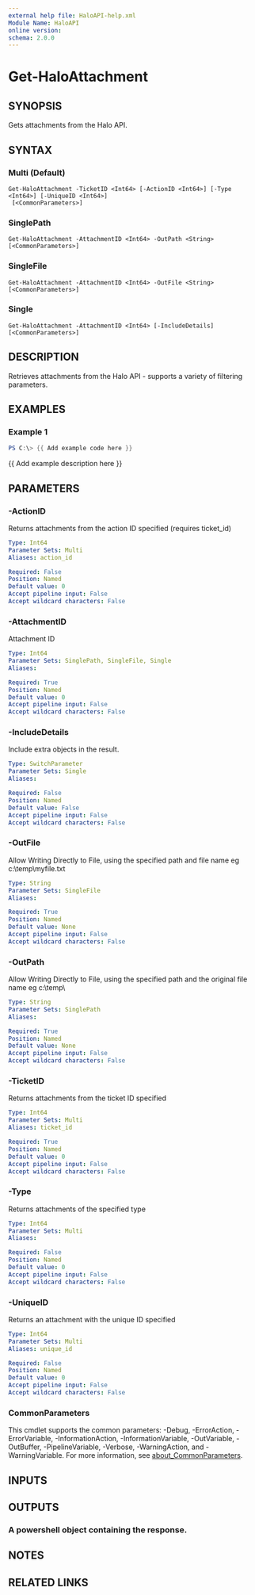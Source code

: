 ```yaml
---
external help file: HaloAPI-help.xml
Module Name: HaloAPI
online version:
schema: 2.0.0
---
```


# Get-HaloAttachment

## SYNOPSIS
Gets attachments from the Halo API.

## SYNTAX

### Multi (Default)
```
Get-HaloAttachment -TicketID <Int64> [-ActionID <Int64>] [-Type <Int64>] [-UniqueID <Int64>]
 [<CommonParameters>]
```

### SinglePath
```
Get-HaloAttachment -AttachmentID <Int64> -OutPath <String> [<CommonParameters>]
```

### SingleFile
```
Get-HaloAttachment -AttachmentID <Int64> -OutFile <String> [<CommonParameters>]
```

### Single
```
Get-HaloAttachment -AttachmentID <Int64> [-IncludeDetails] [<CommonParameters>]
```

## DESCRIPTION
Retrieves attachments from the Halo API - supports a variety of filtering parameters.

## EXAMPLES

### Example 1
```powershell
PS C:\> {{ Add example code here }}
```

{{ Add example description here }}

## PARAMETERS

### -ActionID
Returns attachments from the action ID specified (requires ticket_id)

```yaml
Type: Int64
Parameter Sets: Multi
Aliases: action_id

Required: False
Position: Named
Default value: 0
Accept pipeline input: False
Accept wildcard characters: False
```

### -AttachmentID
Attachment ID

```yaml
Type: Int64
Parameter Sets: SinglePath, SingleFile, Single
Aliases:

Required: True
Position: Named
Default value: 0
Accept pipeline input: False
Accept wildcard characters: False
```

### -IncludeDetails
Include extra objects in the result.

```yaml
Type: SwitchParameter
Parameter Sets: Single
Aliases:

Required: False
Position: Named
Default value: False
Accept pipeline input: False
Accept wildcard characters: False
```

### -OutFile
Allow Writing Directly to File, using the specified path and file name eg c:\temp\myfile.txt

```yaml
Type: String
Parameter Sets: SingleFile
Aliases:

Required: True
Position: Named
Default value: None
Accept pipeline input: False
Accept wildcard characters: False
```

### -OutPath
Allow Writing Directly to File, using the specified path and the original file name eg c:\temp\

```yaml
Type: String
Parameter Sets: SinglePath
Aliases:

Required: True
Position: Named
Default value: None
Accept pipeline input: False
Accept wildcard characters: False
```

### -TicketID
Returns attachments from the ticket ID specified

```yaml
Type: Int64
Parameter Sets: Multi
Aliases: ticket_id

Required: True
Position: Named
Default value: 0
Accept pipeline input: False
Accept wildcard characters: False
```

### -Type
Returns attachments of the specified type

```yaml
Type: Int64
Parameter Sets: Multi
Aliases:

Required: False
Position: Named
Default value: 0
Accept pipeline input: False
Accept wildcard characters: False
```

### -UniqueID
Returns an attachment with the unique ID specified

```yaml
Type: Int64
Parameter Sets: Multi
Aliases: unique_id

Required: False
Position: Named
Default value: 0
Accept pipeline input: False
Accept wildcard characters: False
```

### CommonParameters
This cmdlet supports the common parameters: -Debug, -ErrorAction, -ErrorVariable, -InformationAction, -InformationVariable, -OutVariable, -OutBuffer, -PipelineVariable, -Verbose, -WarningAction, and -WarningVariable. For more information, see [about_CommonParameters](http://go.microsoft.com/fwlink/?LinkID=113216).

## INPUTS

## OUTPUTS

### A powershell object containing the response.
## NOTES

## RELATED LINKS

